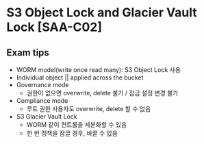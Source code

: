# S3 Object Lock and Glacier Vault Lock [SAA-C02]

## Exam tips

- WORM model(write once read many):  S3 Object Lock 사용
- Individual object || applied across the bucket
- Governance mode
  - 권한이 없으면 overwrite, delete 불가 / 잠금 설정 변경 불가
- Compliance mode
  - 루트 권한 사용자도 overwrite, delete 할 수 없음
- S3 Glacier Vault Lock
  - WORM 같이 컨트롤을 세분화할 수 있음
  - 한 번 정책을 잠글 경우, 바꿀 수 없음